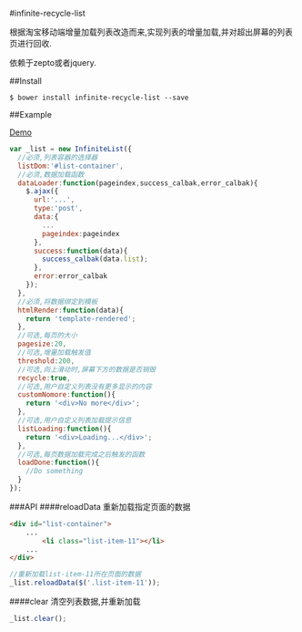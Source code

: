 #infinite-recycle-list

根据淘宝移动端增量加载列表改造而来,实现列表的增量加载,并对超出屏幕的列表页进行回收.

依赖于zepto或者jquery.

##Install
```
$ bower install infinite-recycle-list --save
```

##Example

[Demo](http://marvinwilliam.com/infinite-recycle-list/)

```javascript
var _list = new InfiniteList({
  //必须,列表容器的选择器
  listDom:'#list-container',
  //必须,数据加载函数
  dataLoader:function(pageindex,success_calbak,error_calbak){
    $.ajax({
      url:'...',
      type:'post',
      data:{
        ...
        pageindex:pageindex
      },
      success:function(data){
        success_calbak(data.list);
      },
      error:error_calbak
    });
  },
  //必须,将数据绑定到模板
  htmlRender:function(data){
    return 'template-rendered';
  },
  //可选,每页的大小
  pagesize:20,
  //可选,增量加载触发值
  threshold:200,
  //可选,向上滑动时,屏幕下方的数据是否销毁
  recycle:true,
  //可选,用户自定义列表没有更多显示的内容
  customNomore:function(){
    return '<div>No more</div>';
  },
  //可选,用户自定义列表加载提示信息
  listLoading:function(){
    return '<div>Loading...</div>';
  },
  //可选,每页数据加载完成之后触发的函数
  loadDone:function(){
    //Do something
  }
});
```

###API
####reloadData
重新加载指定页面的数据
```html
<div id="list-container">
    ...
        <li class="list-item-11"></li>
    ...
</div>
```

```javascript
//重新加载list-item-11所在页面的数据
_list.reloadData($('.list-item-11'));
```

####clear
清空列表数据,并重新加载

```javascript
_list.clear();
```

